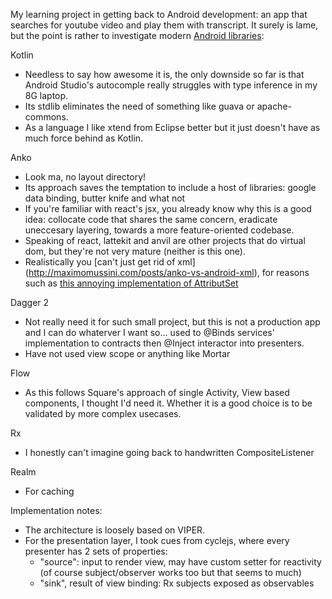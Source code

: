 My learning project in getting back to Android development: an app that searches for youtube video and play them with transcript. It surely is lame, but the point is rather to investigate modern [Android libraries](http://github.com/sonhanguyen/transcript-lookup/blob/master/app/build.gradle):

Kotlin
- Needless to say how awesome it is, the only downside so far is that Android Studio's autocomple really struggles with type inference in my 8G laptop.
- Its stdlib eliminates the need of something like guava or apache-commons.
- As a language I like xtend from Eclipse better but it just doesn't have as much force behind as Kotlin.

Anko
- Look ma, no layout directory!
- Its approach saves the temptation to include a host of libraries: google data binding, butter knife and what not
- If you're familiar with react's jsx, you already know why this is a good idea: collocate code that shares the same concern, eradicate uneccesary layering, towards a more feature-oriented codebase.
- Speaking of react, lattekit and anvil are other projects that do virtual dom, but they're not very mature (neither is this one).
- Realistically you [can't just get rid of xml] (http://maximomussini.com/posts/anko-vs-android-xml), for reasons such as [this annoying implementation of AttributSet](http://reddit.com/r/androiddev/comments/2rmtgm/set_xml_attributes_programmatically_if_no_setter/cni3v3p)

Dagger 2
- Not really need it for such small project, but this is not a production app and I can do whaterver I want so... used to @Binds services' implementation to contracts then @Inject interactor into presenters.
- Have not used view scope or anything like Mortar

Flow
- As this follows Square's approach of single Activity, View based components, I thought I'd need it. Whether it is a good choice is to be validated by more complex usecases.

Rx
- I honestly can't imagine going back to handwritten CompositeListener

Realm
- For caching

Implementation notes:
* The architecture is loosely based on VIPER.
* For the presentation layer, I took cues from cyclejs, where every presenter has 2 sets of properties:
  * "source": input to render view, may have custom setter for reactivity (of course subject/observer works too but that seems to much)
  * "sink", result of view binding: Rx subjects exposed as observables
